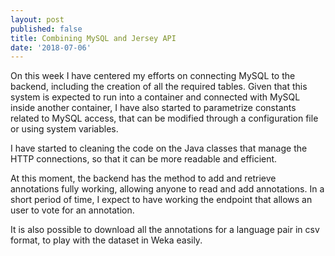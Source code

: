 ```yaml
---
layout: post
published: false
title: Combining MySQL and Jersey API
date: '2018-07-06'
---
```


On this week I have centered my efforts on connecting MySQL to the backend, including the creation of all the required tables. Given that this system is expected to run into a container and connected with MySQL inside another container, I have also started to parametrize constants related to MySQL access, that can be modified through a configuration file or using system variables.

I have started to cleaning the code on the Java classes that manage the HTTP connections, so that it can be more readable and efficient.

At this moment, the backend has the method to add and retrieve annotations fully working, allowing anyone to read and add annotations. In a short period of time, I expect to have working the endpoint that allows an user to vote for an annotation.

It is also possible to download all the annotations for a language pair in csv format, to play with the dataset in Weka easily.
